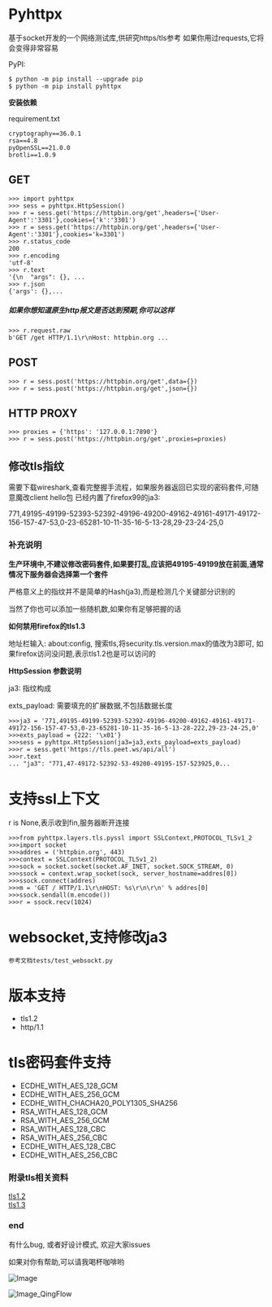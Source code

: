 # Pyhttpx
基于socket开发的一个网络测试库,供研究https/tls参考
如果你用过requests,它将会变得非常容易

PyPI:
```
$ python -m pip install --upgrade pip
$ python -m pip install pyhttpx
```

**安装依赖**

requirement.txt

```
cryptography==36.0.1
rsa==4.8
pyOpenSSL==21.0.0
brotli==1.0.9

```

## GET
```
>>> import pyhttpx
>>> sess = pyhttpx.HttpSession()
>>> r = sess.get('https://httpbin.org/get',headers={'User-Agent':'3301'},cookies={'k':'3301')
>>> r = sess.get('https://httpbin.org/get',headers={'User-Agent':'3301'},cookies='k=3301')
>>> r.status_code
200
>>> r.encoding
'utf-8'
>>> r.text
'{\n  "args": {}, ...
>>> r.json
{'args': {},...

```
##### 如果你想知道原生http报文是否达到预期,你可以这样
```
>>> r.request.raw
b'GET /get HTTP/1.1\r\nHost: httpbin.org ...
```

## POST
```
>>> r = sess.post('https://httpbin.org/get',data={})
>>> r = sess.post('https://httpbin.org/get',json={})
```

## HTTP PROXY
```
>>> proxies = {'https': '127.0.0.1:7890'}
>>> r = sess.post('https://httpbin.org/get',proxies=proxies)
```

## 修改tls指纹

需要下载wireshark,查看完整握手流程，如果服务器返回已实现的密码套件,可随意魔改client hello包
已经内置了firefox99的ja3:

771,49195-49199-52393-52392-49196-49200-49162-49161-49171-49172-156-157-47-53,0-23-65281-10-11-35-16-5-13-28,29-23-24-25,0

### 补充说明

**生产环境中,不建议修改密码套件,如果要打乱,应该把49195-49199放在前面,通常情况下服务器会选择第一个套件**

严格意义上的指纹并不是简单的Hash(ja3),而是检测几个关键部分识别的

当然了你也可以添加一些随机数,如果你有足够把握的话

**如何禁用firefox的tls1.3**

地址栏输入: about:config,
搜索tls,将security.tls.version.max的值改为3即可,
如果firefox访问没问题,表示tls1.2也是可以访问的

**HttpSession 参数说明**

ja3: 指纹构成

exts_payload: 需要填充的扩展数据,不包括数据长度

```
>>>ja3 = '771,49195-49199-52393-52392-49196-49200-49162-49161-49171-49172-156-157-47-53,0-23-65281-10-11-35-16-5-13-28-222,29-23-24-25,0'
>>>exts_payload = {222: '\x01'}
>>>sess = pyhttpx.HttpSession(ja3=ja3,exts_payload=exts_payload)
>>>r = sess.get('https://tls.peet.ws/api/all')
>>>r.text
... "ja3": "771,47-49172-52392-53-49200-49195-157-523925,0...
```

# 支持ssl上下文

r is None,表示收到fin,服务器断开连接

```
>>>from pyhttpx.layers.tls.pyssl import SSLContext,PROTOCOL_TLSv1_2
>>>import socket
>>>addres = ('httpbin.org', 443)
>>>context = SSLContext(PROTOCOL_TLSv1_2)
>>>sock = socket.socket(socket.AF_INET, socket.SOCK_STREAM, 0)
>>>ssock = context.wrap_socket(sock, server_hostname=addres[0])
>>>ssock.connect(addres)
>>>m = 'GET / HTTP/1.1\r\nHOST: %s\r\n\r\n' % addres[0]
>>>ssock.sendall(m.encode())
>>>r = ssock.recv(1024)
```

# websocket,支持修改ja3
    参考文档tests/test_websockt.py
    
# 版本支持

- tls1.2
- http/1.1

# tls密码套件支持

- ECDHE_WITH_AES_128_GCM
- ECDHE_WITH_AES_256_GCM
- ECDHE_WITH_CHACHA20_POLY1305_SHA256
- RSA_WITH_AES_128_GCM
- RSA_WITH_AES_256_GCM
- RSA_WITH_AES_128_CBC
- RSA_WITH_AES_256_CBC
- ECDHE_WITH_AES_128_CBC
- ECDHE_WITH_AES_256_CBC


### 附录tls相关资料

   [tls1.2](https://www.rfc-editor.org/rfc/rfc5246.html)  
   [tls1.3](https://www.rfc-editor.org/rfc/rfc8446.html)
 
### end

有什么bug, 或者好设计模式, 欢迎大家issues</br>

如果对你有帮助,可以请我喝杯咖啡哟

 ![Image](https://github.com/zero3301/pyhttpx/blob/main/image/wechat.png)

 ![Image_QingFlow](https://file.qingflow.com/documents/form/attach/35efbb5c-b704-4ac6-9074-8adc2f0ef9df.png)